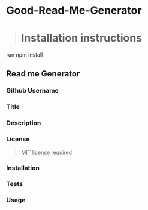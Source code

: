 # Good-Read-Me-Generator
># Installation instructions
run npm install 
## Read me Generator
### Github Username 
### Title
### Description
### License
>MIT license required
### Installation
### Tests
### Usage 



